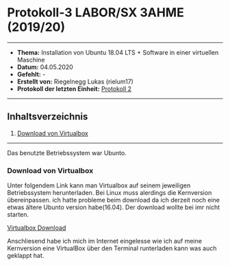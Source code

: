 # Protokoll-3 LABOR/SX 3AHME (2019/20)

---------------------------------------------------------------------------------------------

* **Thema:** Installation von Ubuntu 18.04 LTS + Software in einer virtuellen Maschine
* **Datum:** 04.05.2020
* **Gefehlt:** -
* **Erstellt von:** Riegelnegg Lukas (rielum17)
* **Protokoll der letzten Einheit:** [Protokoll 2](https://github.com/HTLMechatronics/m17-3ahme-la1-sx/blob/rielum17/Protokoll/protokoll-2_rielum17_2020-01-13.md)
----------------------------------------------------------------------------------------------

## Inhaltsverzeichnis  

1. [Download von Virtualbox](#download-von-virtualbox)

-------------------------------------------------------------------------------------

Das benutzte Betriebssystem war Ubunto.

### Download von Virtualbox

Unter folgendem Link kann man Virtualbox auf seinem jeweiligen Betriebssystem herunterladen. Bei Linux muss alerdings die Kernversion übereinpassen.
ich hatte probleme beim download da ich derzeit noch eine etwas ältere Ubunto version habe(16.04). Der download wollte bei imr nicht starten.

[Virtualbox Download](https://www.virtualbox.org/wiki/Downloads)

Anschliesend habe ich mich im Internet eingelesse wie ich auf meine Kernversion eine VirtualBox über den Terminal runterladen kann was auch geklappt hat. 
